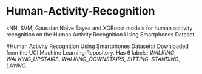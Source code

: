 # Human-Activity-Recognition
kNN, SVM, Gaussian Naive Bayes and XGBoost models for human acitivity recognition on the Human Activity Recognition Using Smartphones Dataset.

#Human Activity Recognition Using Smartphones Dataset:# Downloaded from the UCI Machine Learning Repository. Has 6 labels; _WALKING_, _WALKING_UPSTAIRS_, _WALKING_DOWNSTAIRS_, _SITTING_, _STANDING_, _LAYING_.
